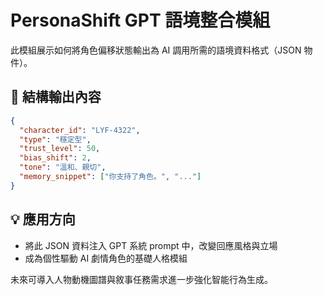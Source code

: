 
# PersonaShift GPT 語境整合模組

此模組展示如何將角色偏移狀態輸出為 AI 調用所需的語境資料格式（JSON 物件）。

## 📡 結構輸出內容

```json
{
  "character_id": "LYF-4322",
  "type": "穩定型",
  "trust_level": 50,
  "bias_shift": 2,
  "tone": "溫和、親切",
  "memory_snippet": ["你支持了角色。", "..."]
}
```

## 💡 應用方向

- 將此 JSON 資料注入 GPT 系統 prompt 中，改變回應風格與立場
- 成為個性驅動 AI 劇情角色的基礎人格模組

未來可導入人物動機圖譜與敘事任務需求進一步強化智能行為生成。
